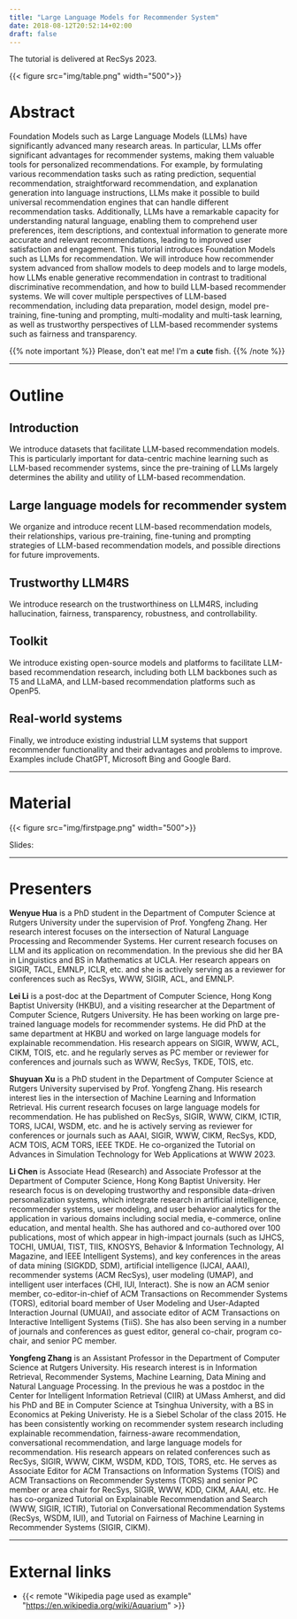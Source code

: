```yaml
---
title: "Large Language Models for Recommender System"
date: 2018-08-12T20:52:14+02:00
draft: false
---
```

The tutorial is delivered at RecSys 2023.

{{< figure src="img/table.png" width="500">}}

# Abstract
Foundation Models such as Large Language Models (LLMs) have significantly advanced many research areas. In particular, LLMs offer significant advantages for recommender systems, making them valuable tools for personalized recommendations. For example, by formulating various recommendation tasks such as rating prediction, sequential recommendation, straightforward recommendation, and explanation generation into language instructions, LLMs make it possible to build universal recommendation engines that can handle different recommendation tasks. Additionally, LLMs have a remarkable capacity for understanding natural language, enabling them to comprehend user preferences, item descriptions, and contextual information to generate more accurate and relevant recommendations, leading to improved user satisfaction and engagement. This tutorial introduces Foundation Models such as LLMs for recommendation. We will introduce how recommender system advanced from shallow models to deep models and to large models, how LLMs enable generative recommendation in contrast to traditional discriminative recommendation, and how to build LLM-based recommender systems. We will cover multiple perspectives of LLM-based recommendation, including data preparation, model design, model pre-training, fine-tuning and prompting, multi-modality and multi-task learning, as well as trustworthy perspectives of LLM-based recommender systems such as fairness and transparency.

{{% note important %}}
Please, don't eat me! I'm a **cute** fish.
{{% /note %}}

------------------

# Outline

## Introduction

We introduce datasets that facilitate LLM-based recommendation models. This is particularly important for data-centric machine learning such as LLM-based recommender systems, since the pre-training of LLMs largely determines the ability and utility of LLM-based recommendation.

## Large language models for recommender system

We organize and introduce recent LLM-based recommendation models, their relationships, various pre-training, fine-tuning and prompting strategies of LLM-based recommendation models, and possible directions for future improvements.


## Trustworthy LLM4RS

We introduce research on the trustworthiness on LLM4RS, including hallucination, fairness, transparency, robustness, and controllability.


## Toolkit

We introduce existing open-source models and platforms to facilitate LLM-based recommendation research, including both LLM backbones such as T5 and LLaMA, and LLM-based recommendation platforms such as OpenP5.


## Real-world systems

Finally, we introduce existing industrial LLM systems that support recommender functionality and their advantages and problems to improve. Examples include ChatGPT, Microsoft Bing and Google Bard.

----------------
# Material

{{< figure src="img/firstpage.png" width="500">}}

Slides: 



----------------

# Presenters
**Wenyue Hua** is a PhD student in the Department of Computer Science at Rutgers University under the supervision of Prof. Yongfeng Zhang. Her research interest focuses on the intersection of Natural Language Processing and Recommender Systems. Her current research focuses on LLM and its application on recommendation. In the previous she did her BA in Linguistics and BS in Mathematics at UCLA. Her research appears on SIGIR, TACL, EMNLP, ICLR, etc. and she is actively serving as a reviewer for conferences such as RecSys, WWW, SIGIR, ACL, and EMNLP. 

**Lei Li** is a post-doc at the Department of Computer Science, Hong Kong Baptist University (HKBU), and a visiting researcher at the Department of Computer Science, Rutgers University. He has been working on large pre-trained language models for recommender systems. He did PhD at the same department at HKBU and worked on large language models for explainable recommendation. His research appears on SIGIR, WWW, ACL, CIKM, TOIS, etc. and he regularly serves as PC member or reviewer for conferences and journals such as WWW, RecSys, TKDE, TOIS, etc.

**Shuyuan Xu** is a PhD student in the Department of Computer Science at Rutgers University supervised by Prof. Yongfeng Zhang. His research interest lies in the intersection of Machine Learning and Information Retrieval. His current research focuses on large language models for recommendation. He has published on RecSys, SIGIR, WWW, CIKM, ICTIR, TORS, IJCAI, WSDM, etc. and he is actively serving as reviewer for conferences or journals such as AAAI, SIGIR, WWW, CIKM, RecSys, KDD, ACM TOIS, ACM TORS, IEEE TKDE. He co-organized the Tutorial on Advances in Simulation Technology for Web Applications at WWW 2023.

**Li Chen** is Associate Head (Research) and Associate Professor at the Department of Computer Science, Hong Kong Baptist University. Her research focus is on developing trustworthy and responsible data-driven personalization systems, which integrate research in artificial intelligence, recommender systems, user modeling, and user behavior analytics for the application in various domains including social media, e-commerce, online education, and mental health. She has authored and co-authored over 100 publications, most of which appear in high-impact journals (such as IJHCS, TOCHI, UMUAI, TIST, TIIS, KNOSYS, Behavior & Information Technology, AI Magazine, and IEEE Intelligent Systems), and key conferences in the areas of data mining (SIGKDD, SDM), artificial intelligence (IJCAI, AAAI), recommender systems (ACM RecSys), user modeling (UMAP), and intelligent user interfaces (CHI, IUI, Interact). She is now an ACM senior member, co-editor-in-chief of ACM Transactions on Recommender Systems (TORS), editorial board member of User Modeling and User-Adapted Interaction Journal (UMUAI), and associate editor of ACM Transactions on Interactive Intelligent Systems (TiiS). She has also been serving in a number of journals and conferences as guest editor, general co-chair, program co-chair, and senior PC member.

**Yongfeng Zhang** is an Assistant Professor in the Department of Computer Science at Rutgers University. His research interest is in Information Retrieval, Recommender Systems, Machine Learning, Data Mining and Natural Language Processing. In the previous he was a postdoc in the Center for Intelligent Information Retrieval (CIIR) at UMass Amherst, and did his PhD and BE in Computer Science at Tsinghua University, with a BS in Economics at Peking Univeristy. He is a Siebel Scholar of the class 2015. He has been consistently working on recommender system research including explainable recommendation, fairness-aware recommendation, conversational recommendation, and large language models for recommendation. His research appears on related conferences such as RecSys, SIGIR, WWW, CIKM, WSDM, KDD, TOIS, TORS, etc. He serves as Associate Editor for ACM Transactions on Information Systems (TOIS) and ACM Transactions on Recommender Systems (TORS) and senior PC member or area chair for RecSys, SIGIR, WWW, KDD, CIKM, AAAI, etc. He has co-organized Tutorial on Explainable Recommendation and Search (WWW, SIGIR, ICTIR), Tutorial on Conversational Recommendation Systems (RecSys, WSDM, IUI), and Tutorial on Fairness of Machine Learning in Recommender Systems (SIGIR, CIKM).


------------

# External links

  * {{< remote "Wikipedia page used as example" "https://en.wikipedia.org/wiki/Aquarium" >}}
